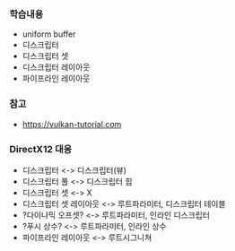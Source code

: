 
### 학습내용
- uniform buffer
- 디스크립터
- 디스크립터 셋
- 디스크립터 레이아웃
- 파이프라인 레이아웃

### 참고
- https://vulkan-tutorial.com


### DirectX12 대응
- 디스크립터 				<-> 디스크립터(뷰)
- 디스크립터 풀			<-> 디스크립터 힙
- 디스크립터 셋			<-> X
- 디스크립터 셋 레이아웃	<-> 루트파라미터, 디스크립터 테이블
- ?다이나믹 오프셋?		<-> 루트파라미터, 인라인 디스크립터
- ?푸시 상수?			<-> 루트파라미터, 인라인 상수
- 파이프라인 레이아웃		<-> 루트시그니쳐